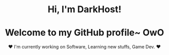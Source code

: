 

<h1 align="center">Hi, I'm DarkHost</a>!</h1>
<h1 align="center">Welcome to my GitHub profile~ OwO</h1>

<p align="center">❤ I'm currently working on Software, Learning new stuffs, Game Dev. ❤</p>

<!--
**DarkHoust/Profile** is a ✨ _special_ ✨ repository because its `README.md` (this file) appears on your GitHub profile.
Thanks to edisonlee for README.md, Arigato
Here are some ideas to get you started:

- 🔭 I’m currently working on ...
- 🌱 I’m currently learning ...
- 👯 I’m looking to collaborate on ...
- 🤔 I’m looking for help with ...
- 💬 Ask me about ...
- 📫 How to reach me: ...
- 😄 Pronouns: ...
- ⚡ Fun fact: ...
-->
